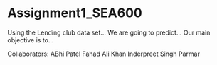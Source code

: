 # Assignment1_SEA600

Using the Lending club data set...
We are going to predict...
Our main objective is to...

Collaborators:
ABhi Patel
Fahad Ali Khan
Inderpreet Singh Parmar
